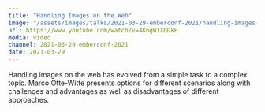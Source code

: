 ```yaml
---
title: "Handling Images on the Web"
image: "/assets/images/talks/2021-03-29-emberconf-2021/handling-images-on-the-web.jpg"
url: https://www.youtube.com/watch?v=4K6gWIXQDkE
media: video
channel: 2021-03-29-emberconf-2021
date: 2021-03-29
---
```


Handling images on the web has evolved from a simple task to a complex topic.
Marco Otte-Witte presents options for different scenarios along with challenges
and advantages as well as disadvantages of different approaches.
